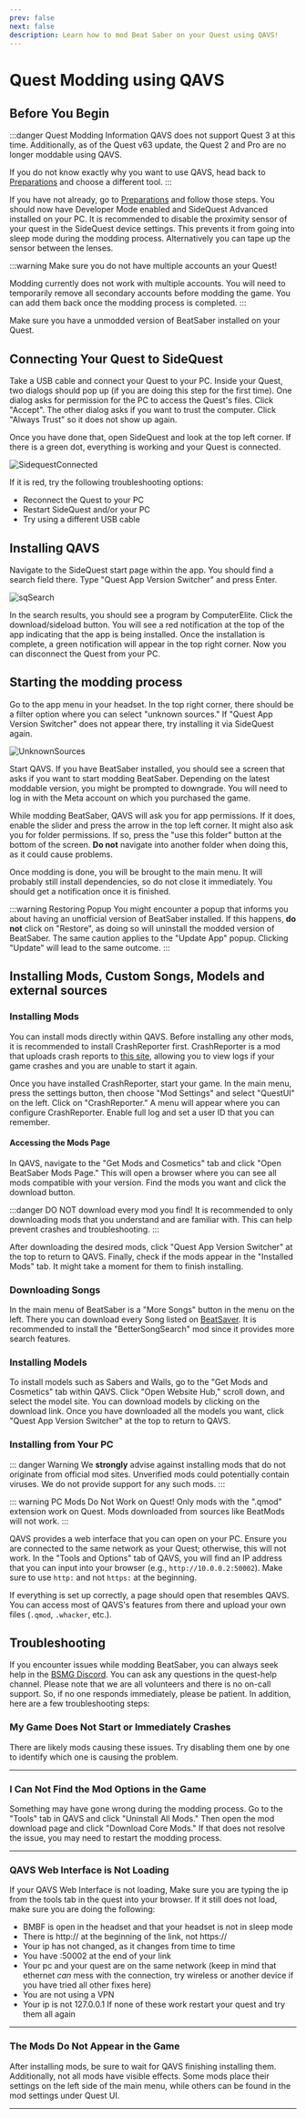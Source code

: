 ```yaml
---
prev: false
next: false
description: Learn how to mod Beat Saber on your Quest using QAVS!
---
```


# Quest Modding using QAVS

## Before You Begin

:::danger Quest Modding Information
QAVS does not support Quest 3 at this time.
Additionally, as of the Quest v63 update, the Quest 2 and Pro are no longer moddable using QAVS.

If you do not know exactly why you want to use QAVS,
head back to [Preparations](../quest-modding.md#Preparations) and choose a different tool.
:::

If you have not already, go to [Preparations](../quest-modding.md#preparations) and follow those steps.
You should now have Developer Mode enabled and SideQuest Advanced installed on your PC.
It is recommended to disable the proximity sensor of your quest in the SideQuest device settings.
This prevents it from going into sleep mode during the modding process. Alternatively you can tape
up the sensor between the lenses.

:::warning
Make sure you do not have multiple accounts an your Quest!

Modding currently does not work with multiple accounts.
You will need to temporarily remove all secondary accounts before modding the game.
You can add them back once the modding process is completed.
:::

Make sure you have a unmodded version of BeatSaber installed on your Quest.

## Connecting Your Quest to SideQuest

Take a USB cable and connect your Quest to your PC. Inside your Quest, two dialogs should pop up (if you are doing this
step for the first time). One dialog asks for permission for the PC to access the Quest's files. Click "Accept".
The other dialog asks if you want to trust the computer. Click "Always Trust" so it does not show up again.

Once you have done that, open SideQuest and look at the top left corner. If there is a green dot, everything is
working and your Quest is connected.

![SidequestConnected](/.assets/images/beginners-guide/sqConnected.png)

If it is red, try the following troubleshooting options:

- Reconnect the Quest to your PC
- Restart SideQuest and/or your PC
- Try using a different USB cable

## Installing QAVS

Navigate to the SideQuest start page within the app. You should find a search field there. Type "Quest App Version Switcher"
and press Enter.

![sqSearch](/.assets/images/beginners-guide/sqSearch.png)

In the search results, you should see a program by ComputerElite. Click the download/sideload button.
You will see a red notification at the top of the app indicating that the app is being installed. Once the installation
is complete, a green notification will appear in the top right corner. Now you can disconnect the Quest from your PC.

## Starting the modding process

Go to the app menu in your headset. In the top right corner, there should be a filter option where you can select
"unknown sources." If "Quest App Version Switcher" does not appear there, try installing it via SideQuest again.

![UnknownSources](/.assets/images/beginners-guide/quest_home-menu.jpg)

Start QAVS. If you have BeatSaber installed, you should see a screen that asks if you want to start
modding BeatSaber. Depending on the latest moddable version, you might be prompted to downgrade. You will need to log in
with the Meta account on which you purchased the game.

While modding BeatSaber, QAVS will ask you for app permissions. If it does, enable the slider and press the arrow in
the top left corner. It might also ask you for folder permissions. If so, press the "use this folder" button at the bottom
of the screen. **Do not** navigate into another folder when doing this, as it could cause problems.

Once modding is done, you will be brought to the main menu. It will probably still install dependencies, so do not close
it immediately. You should get a notification once it is finished.

:::warning Restoring Popup
You might encounter a popup that informs you about having an unofficial version of BeatSaber installed. If this happens,
**do not** click on "Restore", as doing so will uninstall the modded version of BeatSaber. The same caution applies to
the "Update App" popup. Clicking "Update" will lead to the same outcome.
:::

## Installing Mods, Custom Songs, Models and external sources

### Installing Mods

You can install mods directly within QAVS. Before installing any other mods, it is recommended to install CrashReporter first.
CrashReporter is a mod that uploads crash reports to [this site](https://analyzer.questmodding.com/crashes), allowing
you to view logs if your game crashes and you are unable to start it again.

Once you have installed CrashReporter, start your game. In the main menu, press the settings button, then choose
"Mod Settings" and select "QuestUI" on the left.
Click on "CrashReporter." A menu will appear where you can configure CrashReporter. Enable full log and set a user ID
that you can remember.

#### Accessing the Mods Page

In QAVS, navigate to the "Get Mods and Cosmetics" tab and click "Open BeatSaber Mods Page." This will open a browser
where you can see all mods compatible with your version. Find the mods you want and click the download button.

:::danger DO NOT download every mod you find!
It is recommended to only downloading mods that you understand and are familiar with. This can help prevent crashes and troubleshooting.
:::

After downloading the desired mods, click
"Quest App Version Switcher" at the top to return to QAVS. Finally, check if the mods appear in the "Installed Mods" tab.
It might take a moment for them to finish installing.

### Downloading Songs

In the main menu of BeatSaber is a "More Songs" button in the menu on the left. There you can download every Song listed
on [BeatSaver](https://beatsaver.com). It is recommended to install the "BetterSongSearch" mod since it provides more
search features.

### Installing Models

To install models such as Sabers and Walls, go to the "Get Mods and Cosmetics" tab within QAVS. Click "Open Website Hub,"
scroll down, and select the model site. You can download models by clicking on the download link. Once you have downloaded
all the models you want, click "Quest App Version Switcher" at the top to return to QAVS.

### Installing from Your PC

::: danger Warning
We **strongly** advise against installing mods that do not originate from official mod sites. Unverified mods could
potentially contain viruses. We do not provide support for any such mods.
:::

::: warning PC Mods Do Not Work on Quest!
Only mods with the ".qmod" extension work on Quest. Mods downloaded from sources like BeatMods will not work.
:::

QAVS provides a web interface that you can open on your PC. Ensure you are connected to the same network as your Quest;
otherwise, this will not work. In the "Tools and Options" tab of QAVS, you will find an IP address that you can input into
your browser (e.g., `http://10.0.0.2:50002`). Make sure to use `http:` and not `https:` at the beginning.

If everything is set up correctly, a page should open that resembles QAVS. You can access most of QAVS's features from there
and upload your own files (`.qmod`, `.whacker`, etc.).

## Troubleshooting

If you encounter issues while modding BeatSaber, you can always seek help in the [BSMG Discord](https://discord.gg/beatsabermods).
You can ask any questions in the quest-help channel. Please note that we are all volunteers and there is no on-call
support. So, if no one responds immediately, please be patient. In addition, here are a few troubleshooting steps:

### My Game Does Not Start or Immediately Crashes

There are likely mods causing these issues. Try disabling them one by one to identify which one is causing the problem.

---

### I Can Not Find the Mod Options in the Game

Something may have gone wrong during the modding process. Go to the "Tools" tab in QAVS and click "Uninstall All Mods."
Then open the mod download page and click "Download Core Mods." If that does not resolve the issue, you may need to
restart the modding process.

---

### QAVS Web Interface is Not Loading

If your QAVS Web Interface is not loading, Make sure you are typing the ip from the tools tab in the quest into your browser.
If it still does not load, make sure you are doing the following:

- BMBF is open in the headset and that your headset is not in sleep mode
- There is http:// at the beginning of the link, not https://
- Your ip has not changed, as it changes from time to time
- You have :50002 at the end of your link
- Your pc and your quest are on the same network (keep in mind that ethernet _can_ mess with the connection,
  try wireless or another device if you have tried all other fixes here)
- You are not using a VPN
- Your ip is not 127.0.0.1
  If none of these work restart your quest and try them all again

---

### The Mods Do Not Appear in the Game

After installing mods, be sure to wait for QAVS finishing installing them. Additionally, not all mods have visible
effects. Some mods place their settings on the left side of the main menu, while others can be found in the mod settings
under Quest UI.

---
